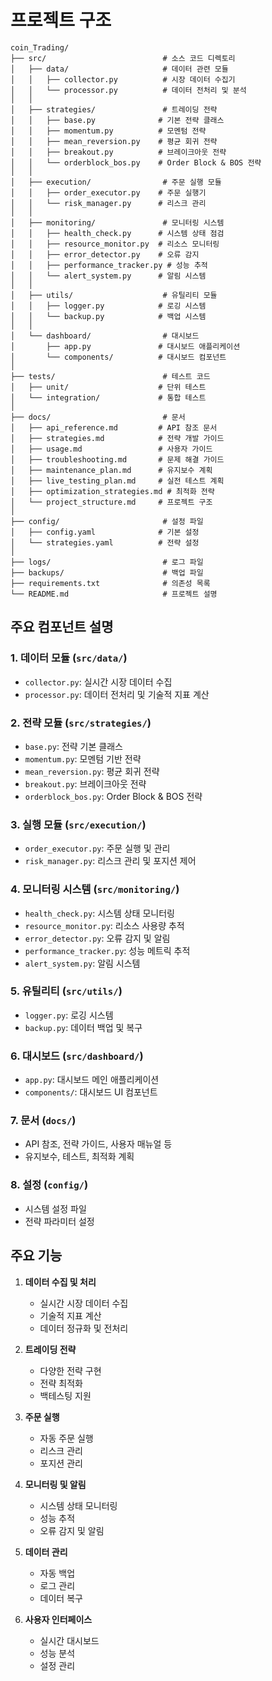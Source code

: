 # 프로젝트 구조

```
coin_Trading/
├── src/                          # 소스 코드 디렉토리
│   ├── data/                     # 데이터 관련 모듈
│   │   ├── collector.py          # 시장 데이터 수집기
│   │   └── processor.py          # 데이터 전처리 및 분석
│   │
│   ├── strategies/               # 트레이딩 전략
│   │   ├── base.py              # 기본 전략 클래스
│   │   ├── momentum.py          # 모멘텀 전략
│   │   ├── mean_reversion.py    # 평균 회귀 전략
│   │   ├── breakout.py          # 브레이크아웃 전략
│   │   └── orderblock_bos.py    # Order Block & BOS 전략
│   │
│   ├── execution/                # 주문 실행 모듈
│   │   ├── order_executor.py    # 주문 실행기
│   │   └── risk_manager.py      # 리스크 관리
│   │
│   ├── monitoring/               # 모니터링 시스템
│   │   ├── health_check.py      # 시스템 상태 점검
│   │   ├── resource_monitor.py  # 리소스 모니터링
│   │   ├── error_detector.py    # 오류 감지
│   │   ├── performance_tracker.py # 성능 추적
│   │   └── alert_system.py      # 알림 시스템
│   │
│   ├── utils/                    # 유틸리티 모듈
│   │   ├── logger.py            # 로깅 시스템
│   │   └── backup.py            # 백업 시스템
│   │
│   └── dashboard/                # 대시보드
│       ├── app.py               # 대시보드 애플리케이션
│       └── components/          # 대시보드 컴포넌트
│
├── tests/                        # 테스트 코드
│   ├── unit/                    # 단위 테스트
│   └── integration/             # 통합 테스트
│
├── docs/                         # 문서
│   ├── api_reference.md         # API 참조 문서
│   ├── strategies.md            # 전략 개발 가이드
│   ├── usage.md                 # 사용자 가이드
│   ├── troubleshooting.md       # 문제 해결 가이드
│   ├── maintenance_plan.md      # 유지보수 계획
│   ├── live_testing_plan.md     # 실전 테스트 계획
│   ├── optimization_strategies.md # 최적화 전략
│   └── project_structure.md     # 프로젝트 구조
│
├── config/                       # 설정 파일
│   ├── config.yaml              # 기본 설정
│   └── strategies.yaml          # 전략 설정
│
├── logs/                         # 로그 파일
├── backups/                      # 백업 파일
├── requirements.txt              # 의존성 목록
└── README.md                     # 프로젝트 설명
```

## 주요 컴포넌트 설명

### 1. 데이터 모듈 (`src/data/`)
- `collector.py`: 실시간 시장 데이터 수집
- `processor.py`: 데이터 전처리 및 기술적 지표 계산

### 2. 전략 모듈 (`src/strategies/`)
- `base.py`: 전략 기본 클래스
- `momentum.py`: 모멘텀 기반 전략
- `mean_reversion.py`: 평균 회귀 전략
- `breakout.py`: 브레이크아웃 전략
- `orderblock_bos.py`: Order Block & BOS 전략

### 3. 실행 모듈 (`src/execution/`)
- `order_executor.py`: 주문 실행 및 관리
- `risk_manager.py`: 리스크 관리 및 포지션 제어

### 4. 모니터링 시스템 (`src/monitoring/`)
- `health_check.py`: 시스템 상태 모니터링
- `resource_monitor.py`: 리소스 사용량 추적
- `error_detector.py`: 오류 감지 및 알림
- `performance_tracker.py`: 성능 메트릭 추적
- `alert_system.py`: 알림 시스템

### 5. 유틸리티 (`src/utils/`)
- `logger.py`: 로깅 시스템
- `backup.py`: 데이터 백업 및 복구

### 6. 대시보드 (`src/dashboard/`)
- `app.py`: 대시보드 메인 애플리케이션
- `components/`: 대시보드 UI 컴포넌트

### 7. 문서 (`docs/`)
- API 참조, 전략 가이드, 사용자 매뉴얼 등
- 유지보수, 테스트, 최적화 계획

### 8. 설정 (`config/`)
- 시스템 설정 파일
- 전략 파라미터 설정

## 주요 기능

1. **데이터 수집 및 처리**
   - 실시간 시장 데이터 수집
   - 기술적 지표 계산
   - 데이터 정규화 및 전처리

2. **트레이딩 전략**
   - 다양한 전략 구현
   - 전략 최적화
   - 백테스팅 지원

3. **주문 실행**
   - 자동 주문 실행
   - 리스크 관리
   - 포지션 관리

4. **모니터링 및 알림**
   - 시스템 상태 모니터링
   - 성능 추적
   - 오류 감지 및 알림

5. **데이터 관리**
   - 자동 백업
   - 로그 관리
   - 데이터 복구

6. **사용자 인터페이스**
   - 실시간 대시보드
   - 성능 분석
   - 설정 관리 